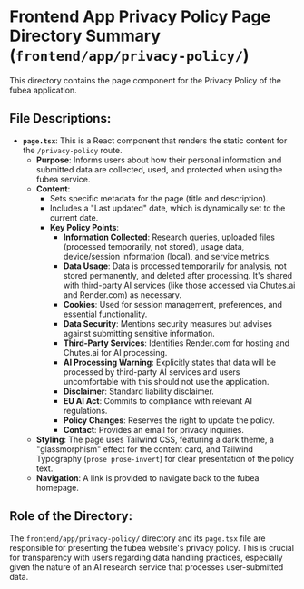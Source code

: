 # Frontend App Privacy Policy Page Directory Summary (`frontend/app/privacy-policy/`)

This directory contains the page component for the Privacy Policy of the fubea application.

## File Descriptions:

*   **`page.tsx`**: This is a React component that renders the static content for the `/privacy-policy` route.
    *   **Purpose**: Informs users about how their personal information and submitted data are collected, used, and protected when using the fubea service.
    *   **Content**:
        *   Sets specific metadata for the page (title and description).
        *   Includes a "Last updated" date, which is dynamically set to the current date.
        *   **Key Policy Points**:
            *   **Information Collected**: Research queries, uploaded files (processed temporarily, not stored), usage data, device/session information (local), and service metrics.
            *   **Data Usage**: Data is processed temporarily for analysis, not stored permanently, and deleted after processing. It's shared with third-party AI services (like those accessed via Chutes.ai and Render.com) as necessary.
            *   **Cookies**: Used for session management, preferences, and essential functionality.
            *   **Data Security**: Mentions security measures but advises against submitting sensitive information.
            *   **Third-Party Services**: Identifies Render.com for hosting and Chutes.ai for AI processing.
            *   **AI Processing Warning**: Explicitly states that data will be processed by third-party AI services and users uncomfortable with this should not use the application.
            *   **Disclaimer**: Standard liability disclaimer.
            *   **EU AI Act**: Commits to compliance with relevant AI regulations.
            *   **Policy Changes**: Reserves the right to update the policy.
            *   **Contact**: Provides an email for privacy inquiries.
    *   **Styling**: The page uses Tailwind CSS, featuring a dark theme, a "glassmorphism" effect for the content card, and Tailwind Typography (`prose prose-invert`) for clear presentation of the policy text.
    *   **Navigation**: A link is provided to navigate back to the fubea homepage.

## Role of the Directory:

The `frontend/app/privacy-policy/` directory and its `page.tsx` file are responsible for presenting the fubea website's privacy policy. This is crucial for transparency with users regarding data handling practices, especially given the nature of an AI research service that processes user-submitted data.
